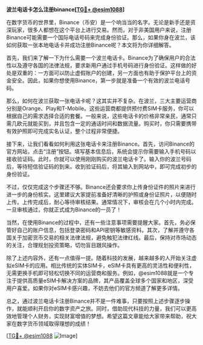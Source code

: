 **波兰电话卡怎么注册binance[[TG💪+ @esim1088](https://t.me/s/esim1088)]**

在数字货币的世界里，Binance（币安）是一个响当当的名字。无论是新手还是资深玩家，很多人都想在这个平台上进行交易。然而，对于非美国用户来说，注册Binance可能需要一个国际电话号码来完成身份验证。那么，如果你身在波兰，该如何获取一张本地电话卡并成功注册Binance呢？本文将为你详细解答。

首先，我们来了解一下为什么需要一个波兰电话卡。Binance为了确保用户的合法性以及遵守各国的法律法规，要求新用户通过手机号码进行身份验证。这样做的好处是双重的：一方面可以防止虚假账户的创建，另一方面也有助于保护平台上的资金安全。因此，如果你想使用Binance，第一步就是准备一个有效的波兰电话号码。

那么，如何在波兰获取一张电话卡呢？这其实并不复杂。在波兰，三大主要运营商分别是Orange、Play和T-Mobile。这些运营商都提供预付费SIM卡服务，你可以根据自己的需求选择合适的套餐。一般来说，这些电话卡的价格非常亲民，通常只需几欧元就能买到，并且包含一定的通话时间和数据流量。购买时，你只需要携带有效护照即可完成实名认证，整个过程非常便捷。

接下来，让我们看看如何利用这张电话卡来注册Binance。首先，访问Binance的官方网站，点击“注册”按钮。填写基本信息后，系统会提示你需要输入手机号码以接收验证码。此时，你就可以使用刚刚购买的波兰电话卡了。输入你的波兰号码后，等待短信验证码的到来。收到验证码后，将其输入到网站中，即可完成初步的身份验证。

不过，仅仅完成这个步骤还不够。Binance还会要求你上传身份证件的照片来进行进一步的身份核实。这里建议大家提前准备好清晰的护照或身份证照片，以便随时上传。上传完成后，耐心等待审核结果。通常情况下，审核会在几个小时内完成。一旦审核通过，你就正式成为Binance的一员了！

当然，在使用Binance的过程中，还有一些注意事项需要提醒大家。首先，务必保管好自己的账户信息，包括登录密码和API密钥等敏感资料。其次，了解并遵守各国关于加密货币交易的相关法律法规，避免触犯法律红线。最后，保持对市场动态的关注，合理规划投资策略，切勿盲目跟风操作。

除了上述内容外，还有一点值得一提。随着科技的发展，越来越多的人开始关注虚拟eSIM卡的应用。相比传统的实体SIM卡，eSIM卡具有更高的灵活性和便利性，无需更换手机即可轻松切换不同的运营商和服务。例如，@esim1088就是一个专注于提供高质量eSIM卡解决方案的品牌，其产品覆盖全球多个国家和地区，深受用户喜爱。如果你对eSIM卡感兴趣，不妨去他们的官方频道了解更多详情。

总之，通过波兰电话卡注册Binance并不是一件难事，只要按照上述步骤逐步操作，就能顺利开启你的数字资产之旅。同时，借助现代科技的力量，我们可以更高效地管理个人财务，实现财富增值的梦想。希望这篇文章能给大家带来帮助，祝大家在数字货币领域取得理想的成绩！

[[TG💪+ @esim1088](https://t.me/s/esim1088) ![Image](https://i.postimg.cc/4NQfJmqS/Snipaste-2025-05-13-00-14-12.png)]